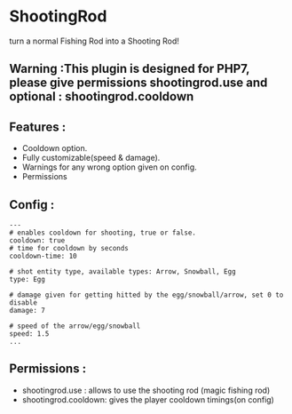 # ShootingRod
turn a normal Fishing Rod into a Shooting Rod!

## Warning :This plugin is designed for PHP7, please give permissions shootingrod.use and optional : shootingrod.cooldown

## Features :
- Cooldown option.
- Fully customizable(speed & damage).
- Warnings for any wrong option given on config.
- Permissions

## Config :
```
---
# enables cooldown for shooting, true or false.
cooldown: true
# time for cooldown by seconds
cooldown-time: 10

# shot entity type, available types: Arrow, Snowball, Egg
type: Egg

# damage given for getting hitted by the egg/snowball/arrow, set 0 to disable
damage: 7

# speed of the arrow/egg/snowball
speed: 1.5
...
```

## Permissions :
- shootingrod.use : allows to use the shooting rod (magic fishing rod)
- shootingrod.cooldown: gives the player cooldown timings(on config)
